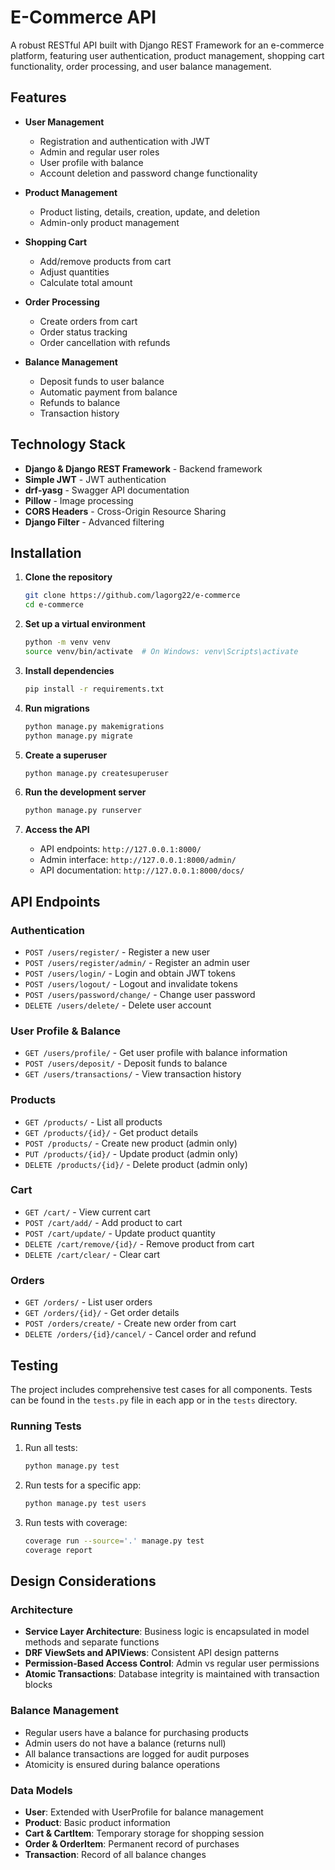 # E-Commerce API

A robust RESTful API built with Django REST Framework for an e-commerce platform, featuring user authentication, product management, shopping cart functionality, order processing, and user balance management.

## Features

- **User Management**
  - Registration and authentication with JWT
  - Admin and regular user roles
  - User profile with balance
  - Account deletion and password change functionality

- **Product Management**
  - Product listing, details, creation, update, and deletion
  - Admin-only product management

- **Shopping Cart**
  - Add/remove products from cart
  - Adjust quantities
  - Calculate total amount

- **Order Processing**
  - Create orders from cart
  - Order status tracking
  - Order cancellation with refunds

- **Balance Management**
  - Deposit funds to user balance
  - Automatic payment from balance
  - Refunds to balance
  - Transaction history

## Technology Stack

- **Django & Django REST Framework** - Backend framework
- **Simple JWT** - JWT authentication
- **drf-yasg** - Swagger API documentation
- **Pillow** - Image processing
- **CORS Headers** - Cross-Origin Resource Sharing
- **Django Filter** - Advanced filtering

## Installation

1. **Clone the repository**
   ```bash
   git clone https://github.com/lagorg22/e-commerce
   cd e-commerce
   ```

2. **Set up a virtual environment**
   ```bash
   python -m venv venv
   source venv/bin/activate  # On Windows: venv\Scripts\activate
   ```

3. **Install dependencies**
   ```bash
   pip install -r requirements.txt
   ```

4. **Run migrations**
   ```bash
   python manage.py makemigrations
   python manage.py migrate
   ```

5. **Create a superuser**
   ```bash
   python manage.py createsuperuser
   ```

6. **Run the development server**
   ```bash
   python manage.py runserver
   ```

7. **Access the API**
   - API endpoints: `http://127.0.0.1:8000/`
   - Admin interface: `http://127.0.0.1:8000/admin/`
   - API documentation: `http://127.0.0.1:8000/docs/`

## API Endpoints

### Authentication

- `POST /users/register/` - Register a new user
- `POST /users/register/admin/` - Register an admin user
- `POST /users/login/` - Login and obtain JWT tokens
- `POST /users/logout/` - Logout and invalidate tokens
- `POST /users/password/change/` - Change user password
- `DELETE /users/delete/` - Delete user account

### User Profile & Balance

- `GET /users/profile/` - Get user profile with balance information
- `POST /users/deposit/` - Deposit funds to balance
- `GET /users/transactions/` - View transaction history

### Products

- `GET /products/` - List all products
- `GET /products/{id}/` - Get product details
- `POST /products/` - Create new product (admin only)
- `PUT /products/{id}/` - Update product (admin only)
- `DELETE /products/{id}/` - Delete product (admin only)

### Cart

- `GET /cart/` - View current cart
- `POST /cart/add/` - Add product to cart
- `POST /cart/update/` - Update product quantity
- `DELETE /cart/remove/{id}/` - Remove product from cart
- `DELETE /cart/clear/` - Clear cart

### Orders

- `GET /orders/` - List user orders
- `GET /orders/{id}/` - Get order details
- `POST /orders/create/` - Create new order from cart
- `DELETE /orders/{id}/cancel/` - Cancel order and refund

## Testing

The project includes comprehensive test cases for all components. Tests can be found in the `tests.py` file in each app or in the `tests` directory.

### Running Tests

1. Run all tests:
   ```bash
   python manage.py test
   ```

2. Run tests for a specific app:
   ```bash
   python manage.py test users
   ```

3. Run tests with coverage:
   ```bash
   coverage run --source='.' manage.py test
   coverage report
   ```

## Design Considerations

### Architecture

- **Service Layer Architecture**: Business logic is encapsulated in model methods and separate functions
- **DRF ViewSets and APIViews**: Consistent API design patterns
- **Permission-Based Access Control**: Admin vs regular user permissions
- **Atomic Transactions**: Database integrity is maintained with transaction blocks

### Balance Management

- Regular users have a balance for purchasing products
- Admin users do not have a balance (returns null)
- All balance transactions are logged for audit purposes
- Atomicity is ensured during balance operations

### Data Models

- **User**: Extended with UserProfile for balance management
- **Product**: Basic product information
- **Cart & CartItem**: Temporary storage for shopping session
- **Order & OrderItem**: Permanent record of purchases
- **Transaction**: Record of all balance changes

